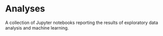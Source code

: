 # Analyses 

A collection of Jupyter notebooks reporting the results of exploratory data 
analysis and machine learning.
